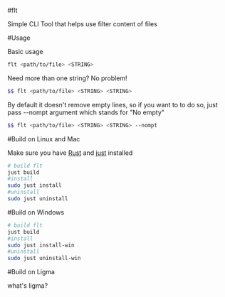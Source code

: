 #flt

Simple CLI Tool that helps use filter content of files

#Usage

Basic usage

```bash
flt <path/to/file> <STRING>
```

Need more than one string? No problem!

```bash
$$ flt <path/to/file> <STRING> <STRING>
```

By default it doesn't remove empty lines, so if you want to to do so, just pass --nompt argument which stands for "No empty"

```bash
$$ flt <path/to/file> <STRING> <STRING> --nompt
```

#Build on Linux and Mac

Make sure you have [Rust](https://www.rust-lang.org) and [just](https://github.com/casey/just) installed

```bash
# build flt
just build
#install
sudo just install
#uninstall
sudo just uninstall
```

#Build on Windows
```bash
# build flt
just build
#install
sudo just install-win
#uninstall
sudo just uninstall-win
```

#Build on Ligma

what's ligma?
